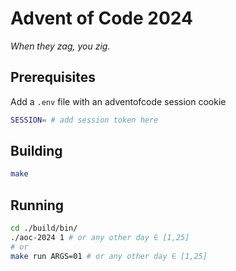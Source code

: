# Advent of Code 2024

_When they zag, you zig._

## Prerequisites

Add a `.env` file with an adventofcode session cookie

```bash
SESSION= # add session token here
```

## Building

```bash
make
```

## Running

```bash
cd ./build/bin/
./aoc-2024 1 # or any other day ∈ [1,25]
# or
make run ARGS=01 # or any other day ∈ [1,25]
```

